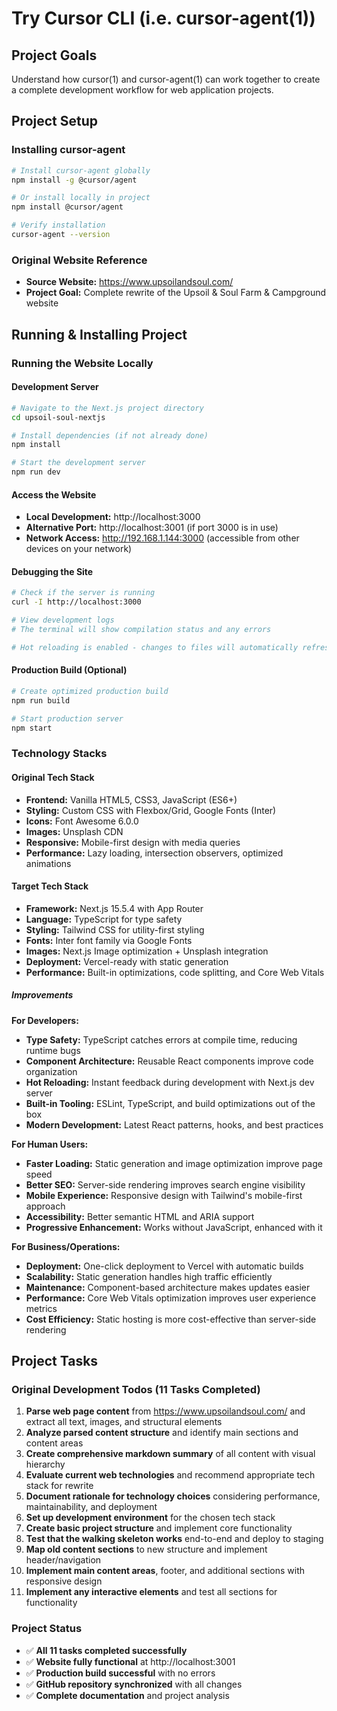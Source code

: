# Try Cursor CLI (i.e. cursor-agent(1))

## Project Goals
Understand how cursor(1) and cursor-agent(1) can work together to create a complete development workflow for web application projects.

## Project Setup

### Installing cursor-agent
```bash
# Install cursor-agent globally
npm install -g @cursor/agent

# Or install locally in project
npm install @cursor/agent

# Verify installation
cursor-agent --version
```

### Original Website Reference
- **Source Website:** https://www.upsoilandsoul.com/
- **Project Goal:** Complete rewrite of the Upsoil & Soul Farm & Campground website

## Running & Installing Project

### Running the Website Locally

#### Development Server
```bash
# Navigate to the Next.js project directory
cd upsoil-soul-nextjs

# Install dependencies (if not already done)
npm install

# Start the development server
npm run dev
```

#### Access the Website
- **Local Development:** http://localhost:3000
- **Alternative Port:** http://localhost:3001 (if port 3000 is in use)
- **Network Access:** http://192.168.1.144:3000 (accessible from other devices on your network)

#### Debugging the Site
```bash
# Check if the server is running
curl -I http://localhost:3000

# View development logs
# The terminal will show compilation status and any errors

# Hot reloading is enabled - changes to files will automatically refresh the browser
```

#### Production Build (Optional)
```bash
# Create optimized production build
npm run build

# Start production server
npm start
```

### Technology Stacks

#### Original Tech Stack
- **Frontend:** Vanilla HTML5, CSS3, JavaScript (ES6+)
- **Styling:** Custom CSS with Flexbox/Grid, Google Fonts (Inter)
- **Icons:** Font Awesome 6.0.0
- **Images:** Unsplash CDN
- **Responsive:** Mobile-first design with media queries
- **Performance:** Lazy loading, intersection observers, optimized animations

#### Target Tech Stack
- **Framework:** Next.js 15.5.4 with App Router
- **Language:** TypeScript for type safety
- **Styling:** Tailwind CSS for utility-first styling
- **Fonts:** Inter font family via Google Fonts
- **Images:** Next.js Image optimization + Unsplash integration
- **Deployment:** Vercel-ready with static generation
- **Performance:** Built-in optimizations, code splitting, and Core Web Vitals

##### Improvements
**For Developers:**
- **Type Safety:** TypeScript catches errors at compile time, reducing runtime bugs
- **Component Architecture:** Reusable React components improve code organization
- **Hot Reloading:** Instant feedback during development with Next.js dev server
- **Built-in Tooling:** ESLint, TypeScript, and build optimizations out of the box
- **Modern Development:** Latest React patterns, hooks, and best practices

**For Human Users:**
- **Faster Loading:** Static generation and image optimization improve page speed
- **Better SEO:** Server-side rendering improves search engine visibility
- **Mobile Experience:** Responsive design with Tailwind's mobile-first approach
- **Accessibility:** Better semantic HTML and ARIA support
- **Progressive Enhancement:** Works without JavaScript, enhanced with it

**For Business/Operations:**
- **Deployment:** One-click deployment to Vercel with automatic builds
- **Scalability:** Static generation handles high traffic efficiently
- **Maintenance:** Component-based architecture makes updates easier
- **Performance:** Core Web Vitals optimization improves user experience metrics
- **Cost Efficiency:** Static hosting is more cost-effective than server-side rendering

## Project Tasks

### Original Development Todos (11 Tasks Completed)

1. **Parse web page content** from https://www.upsoilandsoul.com/ and extract all text, images, and structural elements
2. **Analyze parsed content structure** and identify main sections and content areas  
3. **Create comprehensive markdown summary** of all content with visual hierarchy
4. **Evaluate current web technologies** and recommend appropriate tech stack for rewrite
5. **Document rationale for technology choices** considering performance, maintainability, and deployment
6. **Set up development environment** for the chosen tech stack
7. **Create basic project structure** and implement core functionality
8. **Test that the walking skeleton works** end-to-end and deploy to staging
9. **Map old content sections** to new structure and implement header/navigation
10. **Implement main content areas**, footer, and additional sections with responsive design
11. **Implement any interactive elements** and test all sections for functionality

### Project Status
- ✅ **All 11 tasks completed successfully**
- ✅ **Website fully functional** at http://localhost:3001
- ✅ **Production build successful** with no errors
- ✅ **GitHub repository synchronized** with all changes
- ✅ **Complete documentation** and project analysis


